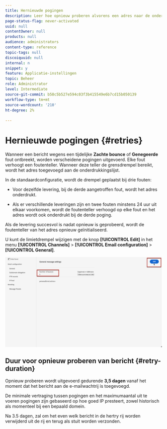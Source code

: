 ```yaml
---
title: Hernieuwde pogingen
description: Leer hoe opnieuw proberen alvorens een adres naar de onderdrukkingslijst te verzenden
page-status-flag: never-activated
uuid: null
contentOwner: null
products: null
audience: administrators
content-type: reference
topic-tags: null
discoiquuid: null
internal: n
snippet: y
feature: Applicatie-instellingen
topic: Beheer
role: Administrator
level: Intermediate
source-git-commit: b58c5b527e594c03f3b415549e6b7cd15b050139
workflow-type: tm+mt
source-wordcount: '210'
ht-degree: 2%

---
```



# Hernieuwde pogingen {#retries}

Wanneer een bericht wegens een tijdelijke **Zachte bounce** of **Genegeerde** fout ontbreekt, worden verscheidene pogingen uitgevoerd. Elke fout verhoogt een foutenteller. Wanneer deze teller de grensdrempel bereikt, wordt het adres toegevoegd aan de onderdrukkingslijst.

In de standaardconfiguratie<!--so can you edit this setting or not?? contradictory information was given-->, wordt de drempel geplaatst bij drie fouten:

* Voor dezelfde levering, bij de derde aangetroffen fout, wordt het adres onderdrukt.

* Als er verschillende leveringen zijn en twee fouten minstens 24 uur uit elkaar voorkomen, wordt de foutenteller verhoogd op elke fout en het adres wordt ook onderdrukt bij de derde poging.

Als de levering succesvol is nadat opnieuw is geprobeerd, wordt de foutenteller van het adres opnieuw geïnitialiseerd.

U kunt de limietdrempel wijzigen met de knop **[!UICONTROL Edit]** in het menu **[!UICONTROL Channels]** > **[!UICONTROL Email configuration]** > **[!UICONTROL General]**.<!--currently you can edit this in staging // now I see in UI: Suppression rule > Bounce days??? > 4-->

![](../assets/retries-edition.png)

## Duur voor opnieuw proberen van bericht {#retry-duration}

Opnieuw proberen wordt uitgevoerd gedurende **3,5 dagen** vanaf het moment dat het bericht aan de e-mailwachtrij is toegevoegd.

De minimale vertraging tussen pogingen en het maximumaantal uit te voeren pogingen zijn <!--managed by the Enhanced MTA,--> gebaseerd op hoe goed IP presteert, zowel historisch als momenteel bij een bepaald domein.

Na 3.5 dagen, zal om het even welk bericht in de hertry rij worden verwijderd uit de rij en terug als stuit worden verzonden.<!--???-->